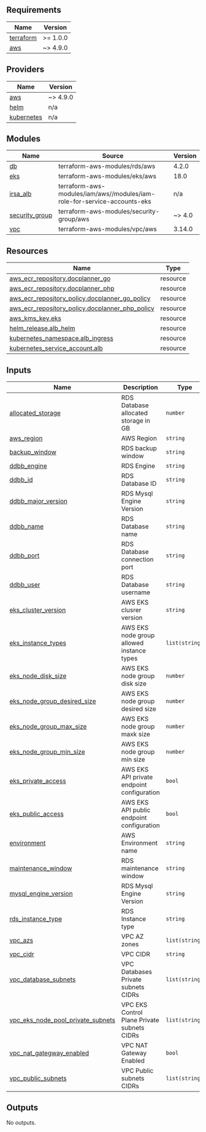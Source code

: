 ## Requirements

| Name | Version |
|------|---------|
| <a name="requirement_terraform"></a> [terraform](#requirement\_terraform) | >= 1.0.0 |
| <a name="requirement_aws"></a> [aws](#requirement\_aws) | ~> 4.9.0 |

## Providers

| Name | Version |
|------|---------|
| <a name="provider_aws"></a> [aws](#provider\_aws) | ~> 4.9.0 |
| <a name="provider_helm"></a> [helm](#provider\_helm) | n/a |
| <a name="provider_kubernetes"></a> [kubernetes](#provider\_kubernetes) | n/a |

## Modules

| Name | Source | Version |
|------|--------|---------|
| <a name="module_db"></a> [db](#module\_db) | terraform-aws-modules/rds/aws | 4.2.0 |
| <a name="module_eks"></a> [eks](#module\_eks) | terraform-aws-modules/eks/aws | 18.0 |
| <a name="module_irsa_alb"></a> [irsa\_alb](#module\_irsa\_alb) | terraform-aws-modules/iam/aws//modules/iam-role-for-service-accounts-eks | n/a |
| <a name="module_security_group"></a> [security\_group](#module\_security\_group) | terraform-aws-modules/security-group/aws | ~> 4.0 |
| <a name="module_vpc"></a> [vpc](#module\_vpc) | terraform-aws-modules/vpc/aws | 3.14.0 |

## Resources

| Name | Type |
|------|------|
| [aws_ecr_repository.docplanner_go](https://registry.terraform.io/providers/hashicorp/aws/latest/docs/resources/ecr_repository) | resource |
| [aws_ecr_repository.docplanner_php](https://registry.terraform.io/providers/hashicorp/aws/latest/docs/resources/ecr_repository) | resource |
| [aws_ecr_repository_policy.docplanner_go_policy](https://registry.terraform.io/providers/hashicorp/aws/latest/docs/resources/ecr_repository_policy) | resource |
| [aws_ecr_repository_policy.docplanner_php_policy](https://registry.terraform.io/providers/hashicorp/aws/latest/docs/resources/ecr_repository_policy) | resource |
| [aws_kms_key.eks](https://registry.terraform.io/providers/hashicorp/aws/latest/docs/resources/kms_key) | resource |
| [helm_release.alb_helm](https://registry.terraform.io/providers/hashicorp/helm/latest/docs/resources/release) | resource |
| [kubernetes_namespace.alb_ingress](https://registry.terraform.io/providers/hashicorp/kubernetes/latest/docs/resources/namespace) | resource |
| [kubernetes_service_account.alb](https://registry.terraform.io/providers/hashicorp/kubernetes/latest/docs/resources/service_account) | resource |

## Inputs

| Name | Description | Type | Default | Required |
|------|-------------|------|---------|:--------:|
| <a name="input_allocated_storage"></a> [allocated\_storage](#input\_allocated\_storage) | RDS Database allocated storage in GB | `number` | n/a | yes |
| <a name="input_aws_region"></a> [aws\_region](#input\_aws\_region) | AWS Region | `string` | n/a | yes |
| <a name="input_backup_window"></a> [backup\_window](#input\_backup\_window) | RDS backup window | `string` | n/a | yes |
| <a name="input_ddbb_engine"></a> [ddbb\_engine](#input\_ddbb\_engine) | RDS Engine | `string` | `"mysql"` | no |
| <a name="input_ddbb_id"></a> [ddbb\_id](#input\_ddbb\_id) | RDS Database ID | `string` | n/a | yes |
| <a name="input_ddbb_major_version"></a> [ddbb\_major\_version](#input\_ddbb\_major\_version) | RDS Mysql Engine Version | `string` | `"5.7"` | no |
| <a name="input_ddbb_name"></a> [ddbb\_name](#input\_ddbb\_name) | RDS Database name | `string` | n/a | yes |
| <a name="input_ddbb_port"></a> [ddbb\_port](#input\_ddbb\_port) | RDS Database connection port | `string` | `"3306"` | no |
| <a name="input_ddbb_user"></a> [ddbb\_user](#input\_ddbb\_user) | RDS Database username | `string` | n/a | yes |
| <a name="input_eks_cluster_version"></a> [eks\_cluster\_version](#input\_eks\_cluster\_version) | AWS EKS clusrer version | `string` | n/a | yes |
| <a name="input_eks_instance_types"></a> [eks\_instance\_types](#input\_eks\_instance\_types) | AWS EKS node group allowed instance types | `list(string)` | n/a | yes |
| <a name="input_eks_node_disk_size"></a> [eks\_node\_disk\_size](#input\_eks\_node\_disk\_size) | AWS EKS node group disk size | `number` | n/a | yes |
| <a name="input_eks_node_group_desired_size"></a> [eks\_node\_group\_desired\_size](#input\_eks\_node\_group\_desired\_size) | AWS EKS node group desired size | `number` | n/a | yes |
| <a name="input_eks_node_group_max_size"></a> [eks\_node\_group\_max\_size](#input\_eks\_node\_group\_max\_size) | AWS EKS node group maxk size | `number` | n/a | yes |
| <a name="input_eks_node_group_min_size"></a> [eks\_node\_group\_min\_size](#input\_eks\_node\_group\_min\_size) | AWS EKS node group min size | `number` | n/a | yes |
| <a name="input_eks_private_access"></a> [eks\_private\_access](#input\_eks\_private\_access) | AWS EKS API private endpoint configuration | `bool` | n/a | yes |
| <a name="input_eks_public_access"></a> [eks\_public\_access](#input\_eks\_public\_access) | AWS EKS API public endpoint configuration | `bool` | n/a | yes |
| <a name="input_environment"></a> [environment](#input\_environment) | AWS Environment name | `string` | n/a | yes |
| <a name="input_maintenance_window"></a> [maintenance\_window](#input\_maintenance\_window) | RDS maintenance window | `string` | n/a | yes |
| <a name="input_mysql_engine_version"></a> [mysql\_engine\_version](#input\_mysql\_engine\_version) | RDS Mysql Engine Version | `string` | n/a | yes |
| <a name="input_rds_instance_type"></a> [rds\_instance\_type](#input\_rds\_instance\_type) | RDS Instance type | `string` | n/a | yes |
| <a name="input_vpc_azs"></a> [vpc\_azs](#input\_vpc\_azs) | VPC AZ zones | `list(string)` | n/a | yes |
| <a name="input_vpc_cidr"></a> [vpc\_cidr](#input\_vpc\_cidr) | VPC CIDR | `string` | n/a | yes |
| <a name="input_vpc_database_subnets"></a> [vpc\_database\_subnets](#input\_vpc\_database\_subnets) | VPC Databases Private subnets CIDRs | `list(string)` | n/a | yes |
| <a name="input_vpc_eks_node_pool_private_subnets"></a> [vpc\_eks\_node\_pool\_private\_subnets](#input\_vpc\_eks\_node\_pool\_private\_subnets) | VPC EKS Control Plane Private subnets CIDRs | `list(string)` | n/a | yes |
| <a name="input_vpc_nat_gategway_enabled"></a> [vpc\_nat\_gategway\_enabled](#input\_vpc\_nat\_gategway\_enabled) | VPC NAT Gateway Enabled | `bool` | n/a | yes |
| <a name="input_vpc_public_subnets"></a> [vpc\_public\_subnets](#input\_vpc\_public\_subnets) | VPC Public subnets CIDRs | `list(string)` | n/a | yes |

## Outputs

No outputs.
